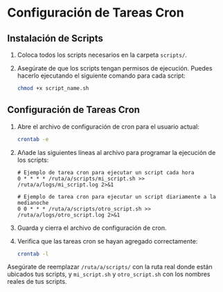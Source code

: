 # Configuración de Tareas Cron

## Instalación de Scripts

1. Coloca todos los scripts necesarios en la carpeta `scripts/`.

2. Asegúrate de que los scripts tengan permisos de ejecución. Puedes hacerlo ejecutando el siguiente comando para cada script:

    ```bash
    chmod +x script_name.sh
    ```

## Configuración de Tareas Cron

1. Abre el archivo de configuración de cron para el usuario actual:

    ```bash
    crontab -e
    ```

2. Añade las siguientes líneas al archivo para programar la ejecución de los scripts:

    ```cron
    # Ejemplo de tarea cron para ejecutar un script cada hora
    0 * * * * /ruta/a/scripts/mi_script.sh >> /ruta/a/logs/mi_script.log 2>&1

    # Ejemplo de tarea cron para ejecutar un script diariamente a la medianoche
    0 0 * * * /ruta/a/scripts/otro_script.sh >> /ruta/a/logs/otro_script.log 2>&1
    ```

3. Guarda y cierra el archivo de configuración de cron.

4. Verifica que las tareas cron se hayan agregado correctamente:

    ```bash
    crontab -l
    ```

Asegúrate de reemplazar `/ruta/a/scripts/` con la ruta real donde están ubicados tus scripts, y `mi_script.sh` y `otro_script.sh` con los nombres reales de tus scripts.
